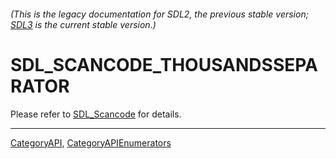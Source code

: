 ###### (This is the legacy documentation for SDL2, the previous stable version; [SDL3](https://wiki.libsdl.org/SDL3/) is the current stable version.)
# SDL_SCANCODE_THOUSANDSSEPARATOR

Please refer to [SDL_Scancode](SDL_Scancode) for details.

----
[CategoryAPI](CategoryAPI), [CategoryAPIEnumerators](CategoryAPIEnumerators)

